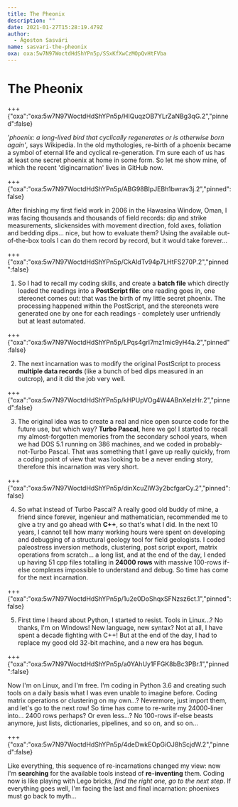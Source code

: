 ```yaml
---
title: The Pheonix
description: ""
date: 2021-01-27T15:28:19.479Z
author:
  - Ágoston Sasvári
name: sasvari-the-pheonix
oxa: oxa:5w7N97WoctdHdShYPn5p/SSxKfXwCzMOpQvHtFVba
---
```


# The Pheonix

+++ {"oxa":"oxa:5w7N97WoctdHdShYPn5p/HIQuqzOB7YLrZaNBg3qG.2","pinned":false}

*'phoenix: a long-lived bird that cyclically regenerates or is otherwise born again'*, says Wikipedia. In the old mythologies, re-birth of a phoenix became a symbol of eternal life and cyclical re-generation. I'm sure each of us has at least one secret phoenix at home in some form. So let me show mine, of which the recent 'digincarnation' lives in GitHub now.

+++ {"oxa":"oxa:5w7N97WoctdHdShYPn5p/ABG98BIpJEBh1bwrav3j.2","pinned":false}

After finishing my first field work in 2006 in the Hawasina Window, Oman, I was facing thousands and thousands of field records: dip and strike measurements, slickensides with movement direction, fold axes, foliation and bedding dips... nice, but how to evaluate them? Using the available out-of-the-box tools I can do them record by record, but it would take forever...

+++ {"oxa":"oxa:5w7N97WoctdHdShYPn5p/CkAIdTv94p7LHtFS270P.2","pinned":false}

1. So I had to recall my coding skills, and create a **batch file** which directly loaded the readings into a **PostScript file**: one reading goes in, one stereonet comes out: that was the birth of my little secret phoenix. The processing happened within the PostScript, and the stereonets were generated one by one for each readings - completely user unfriendly but at least automated.

+++ {"oxa":"oxa:5w7N97WoctdHdShYPn5p/LPqs4grI7mz1mic9yH4a.2","pinned":false}

2. The next incarnation was to modify the original PostScript to process **multiple data records** (like a bunch of bed dips measured in an outcrop), and it did the job very well.

+++ {"oxa":"oxa:5w7N97WoctdHdShYPn5p/kHPUpVOg4W4ABnXeIzHr.2","pinned":false}

3. The original idea was to create a real and nice open source code for the future use, but which way? **Turbo Pascal**, here we go! I started to recall my almost-forgotten memories from the secondary school years, when we had DOS 5.1 running on 386 machines, and we coded in probably-not-Turbo Pascal. That was something that I gave up really quickly, from a coding point of view that was looking to be a never ending story, therefore this incarnation was very short.

+++ {"oxa":"oxa:5w7N97WoctdHdShYPn5p/dinXcuZlW3y2bcfgarCy.2","pinned":false}

4. So what instead of Turbo Pascal? A really good old buddy of mine, a friend since forever, ingenieur and mathematician, recommended me to give a try and go ahead with **C++**, so that's what I did. In the next 10 years, I cannot tell how many working hours were spent on developing and debugging of a structural geology tool for field geologists. I coded paleostress inversion methods, clustering, post script export, matrix operations from scratch... a long list, and at the end of the day, I ended up having 51 cpp files totalling in **24000 rows** with massive 100-rows if-else complexes impossible to understand and debug. So time has come for the next incarnation.

+++ {"oxa":"oxa:5w7N97WoctdHdShYPn5p/1u2e0DoShqxSFNzsz6ct.1","pinned":false}

5. First time I heard about Python, I started to resist. Tools in Linux...? No thanks, I'm on Windows! New language, new syntax? Not at all, I have spent a decade fighting with C++! But at the end of the day, I had to replace my good old 32-bit machine, and a new era has begun.

+++ {"oxa":"oxa:5w7N97WoctdHdShYPn5p/a0YAhUy1FFGK8bBc3PBr.1","pinned":false}

Now I'm on Linux, and I'm free. I'm coding in Python 3.6 and creating such tools on a daily basis what I was even unable to imagine before. Coding matrix operations or clustering on my own...? Nevermore, just import them, and let's go to the next row! So time has come to re-write my 24000-liner into... 2400 rows perhaps? Or even less...? No 100-rows if-else beasts anymore, just lists, dictionaries, pipelines, and so on, and so on...

+++ {"oxa":"oxa:5w7N97WoctdHdShYPn5p/4deDwkEOpGiOJ8hScjdW.2","pinned":false}

Like everything, this sequence of re-incarnations changed my view: now I'm **searching** for the available tools instead of **re-inventing** them. Coding now is like playing with Lego bricks, *find the right one, go to the next step*. If everything goes well, I'm facing the last and final incarnation: phoenixes must go back to myth...

